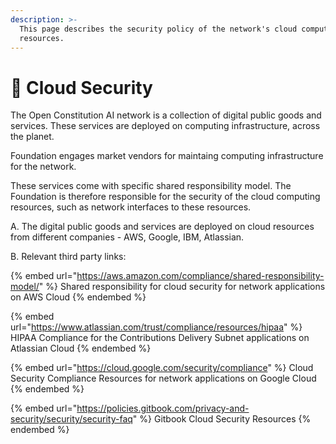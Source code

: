 ```yaml
---
description: >-
  This page describes the security policy of the network's cloud computing
  resources.
---
```


# 🔑 Cloud Security

The Open Constitution AI network is a collection of digital public goods and services. These services are deployed on computing infrastructure, across the planet.&#x20;

Foundation engages market vendors for maintaing computing infrastructure for the network.&#x20;

These services come with specific shared responsibility model. The Foundation is therefore responsible for the security of the cloud computing resources, such as network interfaces to these resources. &#x20;

A. The digital public goods and services are deployed on cloud resources from different companies - AWS, Google, IBM, Atlassian.

B. Relevant third party links:

{% embed url="https://aws.amazon.com/compliance/shared-responsibility-model/" %}
Shared responsibility for cloud security for network applications on AWS Cloud
{% endembed %}

{% embed url="https://www.atlassian.com/trust/compliance/resources/hipaa" %}
HIPAA Compliance for the Contributions Delivery Subnet applications on Atlassian Cloud
{% endembed %}

{% embed url="https://cloud.google.com/security/compliance" %}
Cloud Security Compliance Resources for network applications on Google Cloud
{% endembed %}

{% embed url="https://policies.gitbook.com/privacy-and-security/security/security-faq" %}
Gitbook Cloud Security Resources
{% endembed %}
